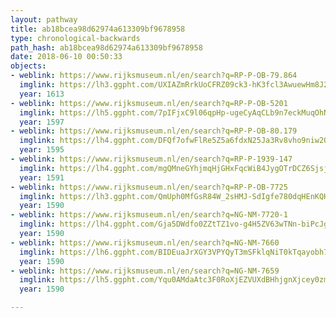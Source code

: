 ```yaml
---
layout: pathway
title: ab18bcea98d62974a613309bf9678958
type: chronological-backwards
path_hash: ab18bcea98d62974a613309bf9678958
date: 2018-06-10 00:50:33
objects:
- weblink: https://www.rijksmuseum.nl/en/search?q=RP-P-OB-79.864
  imglink: https://lh3.ggpht.com/UXIAZmRrkUoCFRZ09ck3-hK3fcl3AwuewHm8J2yTNFIx_Yj_VBKvtLQVB3pDjwE96ayRPxeCQucniQhxpasGOfZYGg=s200
  year: 1613
- weblink: https://www.rijksmuseum.nl/en/search?q=RP-P-OB-5201
  imglink: https://lh5.ggpht.com/7pIFjxC9l06qpHp-ugeCyAqCLb9n7eckMuqOhN3mUUPQbWi-siMOlIychFDdxpLpHZeonw7IOPQSRnR55LgsfnZW9Q=s200
  year: 1597
- weblink: https://www.rijksmuseum.nl/en/search?q=RP-P-OB-80.179
  imglink: https://lh4.ggpht.com/DFQf7ofwFlRe5Z5a6fdxN25Ja3Rv8vho9niw2OlJ-9wWchupFXEDMNENhfwbrZqnUFdGnX6jp0ZcEdCAW8nQ3mF7T3Y=s200
  year: 1595
- weblink: https://www.rijksmuseum.nl/en/search?q=RP-P-1939-147
  imglink: https://lh4.ggpht.com/mgQMneGYhjmqHjGHxFqcWiB4JygOTrDCZ6SjsjibOgkOVjDlPC4BvDKN5xlGDjliH5juRxwGYx-vbu7P37Xny_JvrcE=s200
  year: 1591
- weblink: https://www.rijksmuseum.nl/en/search?q=RP-P-OB-7725
  imglink: https://lh3.ggpht.com/QmUph0MfGsR84W_2sHMJ-SdIgfe780dqHEnKQHX_0layH_TYQL7cxGggl3VxOjx4QBcRXrxVKyQilLtJ6Ww8szyl4E8=s200
  year: 1590
- weblink: https://www.rijksmuseum.nl/en/search?q=NG-NM-7720-1
  imglink: https://lh4.ggpht.com/Gja5DWdfo0ZZtTZ1vo-g4H5ZV63wTNn-biPcJgyWjszub_W5yUwPvLpJ77C8S3ftY6aW17Eei9Co48F9FYPduuhAbw=s200
  year: 1590
- weblink: https://www.rijksmuseum.nl/en/search?q=NG-NM-7660
  imglink: https://lh6.ggpht.com/BIDEuaJrXGY3VPYQyT3mSFklqNiT0kTqayobh7qsxhttanbCtwESc2Ktk2W9E18w2Zlduv25MSZxFbZ-xmvXB22QZg=s200
  year: 1590
- weblink: https://www.rijksmuseum.nl/en/search?q=NG-NM-7659
  imglink: https://lh5.ggpht.com/Yqu0AMdaAtc3F0RoXjEZVUXdBHhjgnXjcey0zmDFdqs94n0mkVjXP7kdKrzwG6bOIFJbGKSObhPilKSqa_CKGr7VbRU=s200
  year: 1590

---
```

